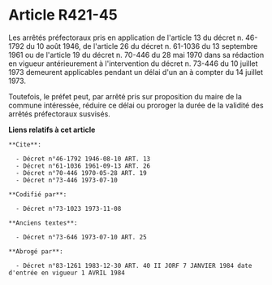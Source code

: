 # Article R421-45

Les arrêtés préfectoraux pris en application de l'article 13 du décret n. 46-1792 du 10 août 1946, de l'article 26 du décret
n. 61-1036 du 13 septembre 1961 ou de l'article 19 du décret n. 70-446 du 28 mai 1970 dans sa rédaction en vigueur
antérieurement à l'intervention du décret n. 73-446 du 10 juillet 1973 demeurent applicables pendant un délai d'un an à
compter du 14 juillet 1973.

Toutefois, le préfet peut, par arrêté pris sur proposition du maire de la commune intéressée, réduire ce délai ou proroger la
durée de la validité des arrêtés préfectoraux susvisés.

**Liens relatifs à cet article**

	**Cite**:

	  - Décret n°46-1792 1946-08-10 ART. 13
	  - Décret n°61-1036 1961-09-13 ART. 26
	  - Décret n°70-446 1970-05-28 ART. 19
	  - Décret n°73-446 1973-07-10

	**Codifié par**:

	  - Décret n°73-1023 1973-11-08

	**Anciens textes**:

	  - Décret n°73-646 1973-07-10 ART. 25

	**Abrogé par**:

	  - Décret n°83-1261 1983-12-30 ART. 40 II JORF 7 JANVIER 1984 date d'entrée en vigueur 1 AVRIL 1984
